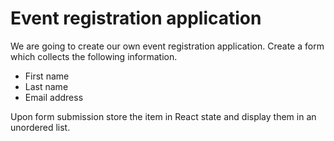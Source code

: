 # Event registration application

We are going to create our own event registration application. Create a form
which collects the following information.

- First name
- Last name
- Email address

Upon form submission store the item in React state and display them in an
unordered list.
